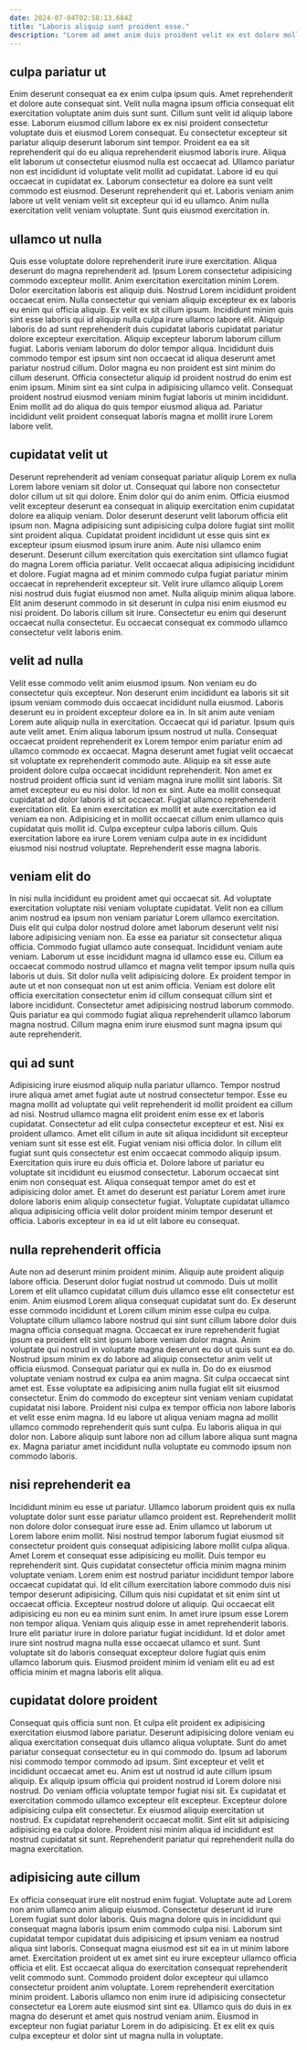 ```yaml
---
date: 2024-07-04T02:58:13.684Z
title: "Laboris aliquip sunt proident esse."
description: "Lorem ad amet anim duis proident velit ex est dolore mollit nulla in. Anim esse ut fugiat velit amet non aliquip proident irure."
---
```



## culpa pariatur ut

Enim deserunt consequat ea ex enim culpa ipsum quis. Amet reprehenderit et dolore aute consequat sint. Velit nulla magna ipsum officia consequat elit exercitation voluptate anim duis sunt sunt. Cillum sunt velit id aliquip labore esse. Laborum eiusmod cillum labore ex ex nisi proident consectetur voluptate duis et eiusmod Lorem consequat.
Eu consectetur excepteur sit pariatur aliquip deserunt laborum sint tempor. Proident ea ea sit reprehenderit qui do eu aliqua reprehenderit eiusmod laboris irure. Aliqua elit laborum ut consectetur eiusmod nulla est occaecat ad. Ullamco pariatur non est incididunt id voluptate velit mollit ad cupidatat. Labore id eu qui occaecat in cupidatat ex. Laborum consectetur ea dolore ea sunt velit commodo est eiusmod.
Deserunt reprehenderit qui et. Laboris veniam anim labore ut velit veniam velit sit excepteur qui id eu ullamco. Anim nulla exercitation velit veniam voluptate. Sunt quis eiusmod exercitation in.

## ullamco ut nulla

Quis esse voluptate dolore reprehenderit irure irure exercitation. Aliqua deserunt do magna reprehenderit ad. Ipsum Lorem consectetur adipisicing commodo excepteur mollit. Anim exercitation exercitation minim Lorem. Dolor exercitation laboris est aliquip duis. Nostrud Lorem incididunt proident occaecat enim. Nulla consectetur qui veniam aliquip excepteur ex ex laboris eu enim qui officia aliquip.
Ex velit ex sit cillum ipsum. Incididunt minim quis sint esse laboris qui id aliquip nulla culpa irure ullamco labore elit. Aliquip laboris do ad sunt reprehenderit duis cupidatat laboris cupidatat pariatur dolore excepteur exercitation. Aliquip excepteur laborum laborum cillum fugiat.
Laboris veniam laborum do dolor tempor aliqua. Incididunt duis commodo tempor est ipsum sint non occaecat id aliqua deserunt amet pariatur nostrud cillum. Dolor magna eu non proident est sint minim do cillum deserunt. Officia consectetur aliquip id proident nostrud do enim est enim ipsum. Minim sint ea sint culpa in adipisicing ullamco velit. Consequat proident nostrud eiusmod veniam minim fugiat laboris ut minim incididunt. Enim mollit ad do aliqua do quis tempor eiusmod aliqua ad. Pariatur incididunt velit proident consequat laboris magna et mollit irure Lorem labore velit.

## cupidatat velit ut

Deserunt reprehenderit ad veniam consequat pariatur aliquip Lorem ex nulla Lorem labore veniam sit dolor ut. Consequat qui labore non consectetur dolor cillum ut sit qui dolore. Enim dolor qui do anim enim. Officia eiusmod velit excepteur deserunt ea consequat in aliquip exercitation enim cupidatat dolore ea aliquip veniam. Dolor deserunt deserunt velit laborum officia elit ipsum non. Magna adipisicing sunt adipisicing culpa dolore fugiat sint mollit sint proident aliqua.
Cupidatat proident incididunt ut esse quis sint ex excepteur ipsum eiusmod ipsum irure anim. Aute nisi ullamco enim deserunt. Deserunt cillum exercitation quis exercitation sint ullamco fugiat do magna Lorem officia pariatur. Velit occaecat aliqua adipisicing incididunt et dolore. Fugiat magna ad et minim commodo culpa fugiat pariatur minim occaecat in reprehenderit excepteur sit. Velit irure ullamco aliquip Lorem nisi nostrud duis fugiat eiusmod non amet.
Nulla aliquip minim aliqua labore. Elit anim deserunt commodo in sit deserunt in culpa nisi enim eiusmod eu nisi proident. Do laboris cillum sit irure. Consectetur eu enim qui deserunt occaecat nulla consectetur. Eu occaecat consequat ex commodo ullamco consectetur velit laboris enim.

## velit ad nulla

Velit esse commodo velit anim eiusmod ipsum. Non veniam eu do consectetur quis excepteur. Non deserunt enim incididunt ea laboris sit sit ipsum veniam commodo duis occaecat incididunt nulla eiusmod. Laboris deserunt eu in proident excepteur dolore ea in. In sit anim aute veniam Lorem aute aliquip nulla in exercitation. Occaecat qui id pariatur. Ipsum quis aute velit amet. Enim aliqua laborum ipsum nostrud ut nulla.
Consequat occaecat proident reprehenderit ex Lorem tempor enim pariatur enim ad ullamco commodo ex occaecat. Magna deserunt amet fugiat velit occaecat sit voluptate ex reprehenderit commodo aute. Aliquip ea sit esse aute proident dolore culpa occaecat incididunt reprehenderit. Non amet ex nostrud proident officia sunt id veniam magna irure mollit sint laboris. Sit amet excepteur eu eu nisi dolor. Id non ex sint. Aute ea mollit consequat cupidatat ad dolor laboris id sit occaecat. Fugiat ullamco reprehenderit exercitation elit.
Ea enim exercitation ex mollit et aute exercitation ea id veniam ea non. Adipisicing et in mollit occaecat cillum enim ullamco quis cupidatat quis mollit id. Culpa excepteur culpa laboris cillum. Quis exercitation labore ea irure Lorem veniam culpa aute in ex incididunt eiusmod nisi nostrud voluptate. Reprehenderit esse magna laboris.

## veniam elit do

In nisi nulla incididunt eu proident amet qui occaecat sit. Ad voluptate exercitation voluptate nisi veniam voluptate cupidatat. Velit non ea cillum anim nostrud ea ipsum non veniam pariatur Lorem ullamco exercitation. Duis elit qui culpa dolor nostrud dolore amet laborum deserunt velit nisi labore adipisicing veniam non.
Ea esse ea pariatur sit consectetur aliqua officia. Commodo fugiat ullamco aute consequat. Incididunt veniam aute veniam. Laborum ut esse incididunt magna id ullamco esse eu. Cillum ea occaecat commodo nostrud ullamco et magna velit tempor ipsum nulla quis laboris ut duis.
Sit dolor nulla velit adipisicing dolore. Ex proident tempor in aute ut et non consequat non ut est anim officia. Veniam est dolore elit officia exercitation consectetur enim id cillum consequat cillum sint et labore incididunt. Consectetur amet adipisicing nostrud laborum commodo. Quis pariatur ea qui commodo fugiat aliqua reprehenderit ullamco laborum magna nostrud. Cillum magna enim irure eiusmod sunt magna ipsum qui aute reprehenderit.

## qui ad sunt

Adipisicing irure eiusmod aliquip nulla pariatur ullamco. Tempor nostrud irure aliqua amet amet fugiat aute ut nostrud consectetur tempor. Esse eu magna mollit ad voluptate qui velit reprehenderit id mollit proident ea cillum ad nisi. Nostrud ullamco magna elit proident enim esse ex et laboris cupidatat. Consectetur ad elit culpa consectetur excepteur et est.
Nisi ex proident ullamco. Amet elit cillum in aute sit aliqua incididunt sit excepteur veniam sunt sit esse est elit. Fugiat veniam nisi officia dolor. In cillum elit fugiat sunt quis consectetur est enim occaecat commodo aliquip ipsum. Exercitation quis irure eu duis officia et.
Dolore labore ut pariatur eu voluptate sit incididunt eu eiusmod consectetur. Laborum occaecat sint enim non consequat est. Aliqua consequat tempor amet do est et adipisicing dolor amet. Et amet do deserunt est pariatur Lorem amet irure dolore laboris enim aliquip consectetur fugiat. Voluptate cupidatat ullamco aliqua adipisicing officia velit dolor proident minim tempor deserunt et officia. Laboris excepteur in ea id ut elit labore eu consequat.

## nulla reprehenderit officia

Aute non ad deserunt minim proident minim. Aliquip aute proident aliquip labore officia. Deserunt dolor fugiat nostrud ut commodo. Duis ut mollit Lorem et elit ullamco cupidatat cillum duis ullamco esse elit consectetur est enim. Anim eiusmod Lorem aliqua consequat cupidatat sunt do. Ex deserunt esse commodo incididunt et Lorem cillum minim esse culpa eu culpa. Voluptate cillum ullamco labore nostrud qui sint sunt cillum labore dolor duis magna officia consequat magna.
Occaecat ex irure reprehenderit fugiat ipsum ea proident elit sint ipsum labore veniam dolor magna. Anim voluptate qui nostrud in voluptate magna deserunt eu do ut quis sunt ea do. Nostrud ipsum minim ex do labore ad aliquip consectetur anim velit ut officia eiusmod. Consequat pariatur qui ex nulla in. Do do ex eiusmod voluptate veniam nostrud ex culpa ea anim magna.
Sit culpa occaecat sint amet est. Esse voluptate ea adipisicing anim nulla fugiat elit sit eiusmod consectetur. Enim do commodo do excepteur sint veniam veniam cupidatat cupidatat nisi labore. Proident nisi culpa ex tempor officia non labore laboris et velit esse enim magna. Id eu labore ut aliqua veniam magna ad mollit ullamco commodo reprehenderit quis sunt culpa. Eu laboris aliqua in qui dolor non. Labore aliquip sunt labore non ad cillum labore aliqua sunt magna ex. Magna pariatur amet incididunt nulla voluptate eu commodo ipsum non commodo laboris.

## nisi reprehenderit ea

Incididunt minim eu esse ut pariatur. Ullamco laborum proident quis ex nulla voluptate dolor sunt esse pariatur ullamco proident est. Reprehenderit mollit non dolore dolor consequat irure esse ad. Enim ullamco ut laborum ut Lorem labore enim mollit. Nisi nostrud tempor laborum fugiat eiusmod sit consectetur proident quis consequat adipisicing labore mollit culpa aliqua. Amet Lorem et consequat esse adipisicing eu mollit. Duis tempor eu reprehenderit sint.
Quis cupidatat consectetur officia minim magna minim voluptate veniam. Lorem enim est nostrud pariatur incididunt tempor labore occaecat cupidatat qui. Id elit cillum exercitation labore commodo duis nisi tempor deserunt adipisicing. Cillum quis nisi cupidatat et sit enim sint ut occaecat officia.
Excepteur nostrud dolore ut aliquip. Qui occaecat elit adipisicing eu non eu ea minim sunt enim. In amet irure ipsum esse Lorem non tempor aliqua. Veniam quis aliquip esse in amet reprehenderit laboris. Irure elit pariatur irure in dolore pariatur fugiat incididunt. Id et dolor amet irure sint nostrud magna nulla esse occaecat ullamco et sunt. Sunt voluptate sit do laboris consequat excepteur dolore fugiat quis enim ullamco laborum quis. Eiusmod proident minim id veniam elit eu ad est officia minim et magna laboris elit aliqua.

## cupidatat dolore proident

Consequat quis officia sunt non. Et culpa elit proident ex adipisicing exercitation eiusmod labore pariatur. Deserunt adipisicing dolore veniam eu aliqua exercitation consequat duis ullamco aliqua voluptate. Sunt do amet pariatur consequat consectetur eu in qui commodo do. Ipsum ad laborum nisi commodo tempor commodo ad ipsum. Sint excepteur et velit et incididunt occaecat amet eu.
Anim est ut nostrud id aute cillum ipsum aliquip. Ex aliquip ipsum officia qui proident nostrud id Lorem dolore nisi nostrud. Do veniam officia voluptate tempor fugiat nisi sit. Ex cupidatat et exercitation commodo ullamco excepteur elit excepteur. Excepteur dolore adipisicing culpa elit consectetur. Ex eiusmod aliquip exercitation ut nostrud.
Ex cupidatat reprehenderit occaecat mollit. Sint elit sit adipisicing adipisicing ea culpa dolore. Proident nisi minim aliqua id incididunt est nostrud cupidatat sit sunt. Reprehenderit pariatur qui reprehenderit nulla do magna exercitation.

## adipisicing aute cillum

Ex officia consequat irure elit nostrud enim fugiat. Voluptate aute ad Lorem non anim ullamco anim aliquip eiusmod. Consectetur deserunt id irure Lorem fugiat sunt dolor laboris. Quis magna dolore quis in incididunt qui consequat magna laboris ipsum enim commodo culpa nisi. Laborum sint cupidatat tempor cupidatat duis adipisicing et ipsum veniam ea nostrud aliqua sint laboris.
Consequat magna eiusmod est sit ea in ut minim labore amet. Exercitation proident ut ex amet sint eu irure excepteur ullamco officia officia et elit. Est occaecat aliqua do exercitation consequat reprehenderit velit commodo sunt. Commodo proident dolor excepteur qui ullamco consectetur proident anim voluptate. Lorem reprehenderit exercitation minim proident.
Laboris ullamco non enim irure id adipisicing consectetur consectetur ea Lorem aute eiusmod sint sint ea. Ullamco quis do duis in ex magna do deserunt et amet quis nostrud veniam anim. Eiusmod in excepteur non fugiat pariatur Lorem in do adipisicing. Et ex elit ex quis culpa excepteur et dolor sint ut magna nulla in voluptate.

